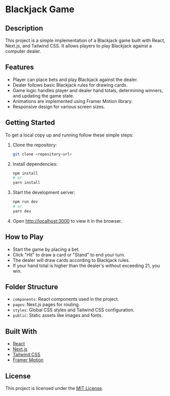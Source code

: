 
# Blackjack Game

## Description
This project is a simple implementation of a Blackjack game built with React, Next.js, and Tailwind CSS. It allows players to play Blackjack against a computer dealer.

## Features
- Player can place bets and play Blackjack against the dealer.
- Dealer follows basic Blackjack rules for drawing cards.
- Game logic handles player and dealer hand totals, determining winners, and updating the game state.
- Animations are implemented using Framer Motion library.
- Responsive design for various screen sizes.

## Getting Started
To get a local copy up and running follow these simple steps:

1. Clone the repository:
   ```sh
   git clone <repository-url>
   ```

2. Install dependencies:
   ```sh
   npm install
   # or
   yarn install
   ```

3. Start the development server:
   ```sh
   npm run dev
   # or
   yarn dev
   ```

4. Open [http://localhost:3000](http://localhost:3000) to view it in the browser.

## How to Play
- Start the game by placing a bet.
- Click "Hit" to draw a card or "Stand" to end your turn.
- The dealer will draw cards according to Blackjack rules.
- If your hand total is higher than the dealer's without exceeding 21, you win.

## Folder Structure
- `components`: React components used in the project.
- `pages`: Next.js pages for routing.
- `styles`: Global CSS styles and Tailwind CSS configuration.
- `public`: Static assets like images and fonts.

## Built With
- [React](https://reactjs.org/)
- [Next.js](https://nextjs.org/)
- [Tailwind CSS](https://tailwindcss.com/)
- [Framer Motion](https://www.framer.com/motion/)

## License
This project is licensed under the [MIT License](LICENSE).
